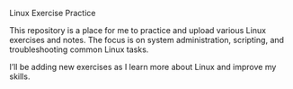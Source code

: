 Linux Exercise Practice

This repository is a place for me to practice and upload various Linux exercises and notes. The focus is on system administration, scripting, and troubleshooting common Linux tasks.

I’ll be adding new exercises as I learn more about Linux and improve my skills.
